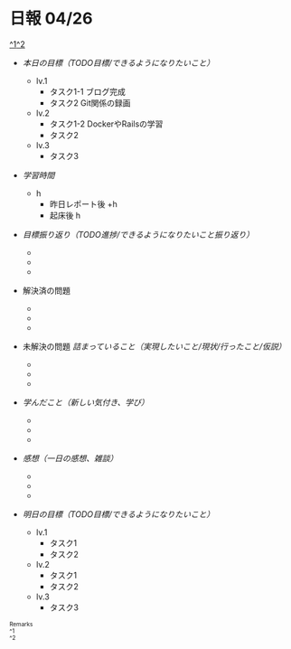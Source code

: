 # 日報 04/26
[^1](#remarks)[^2](#remarks)


- *本日の目標（TODO目標/できるようになりたいこと）*

  - lv.1
    - タスク1-1 ブログ完成
    - タスク2 Git関係の録画
  - lv.2
    - タスク1-2 DockerやRailsの学習
    - タスク2 
  - lv.3
    - タスク3
  



- *学習時間*

  - h 
    - 昨日レポート後 +h
    - 起床後 h



- *目標振り返り（TODO進捗/できるようになりたいこと振り返り）*

  - 
  - 
  - 



- 解決済の問題

  - 
  - 
  - 



- 未解決の問題 *詰まっていること（実現したいこと/現状/行ったこと/仮説）*

  - 
  - 
  - 



- *学んだこと（新しい気付き、学び）*

  - 
  - 
  - 



- *感想（一日の感想、雑談）*

  - 
  - 
  - 



- *明日の目標（TODO目標/できるようになりたいこと）*

  - lv.1
    - タスク1 
    - タスク2 
  - lv.2
    - タスク1 
    - タスク2 
  - lv.3
    - タスク3
  

<!-- end -->


<span id="remarks" style="font-size:x-small">
  Remarks<br>
  ^1 <br>
  ^2 <br>
</span>


